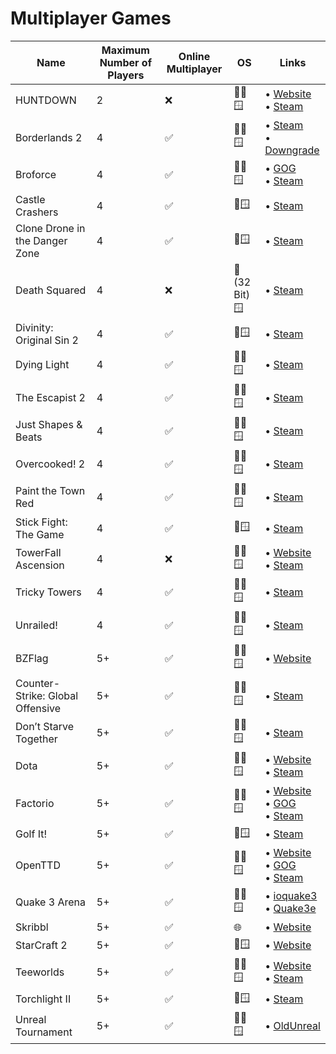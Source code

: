# Multiplayer Games

| Name                             | Maximum Number of Players | Online Multiplayer | OS            | Links                                                                                                                                                       |
| -------------------------------- | ------------------------- | ------------------ | ------------- | ----------------------------------------------------------------------------------------------------------------------------------------------------------- |
| HUNTDOWN                         | 2                         | ❌                 | 🍏🐧🪟         | • [Website](https://huntdown.com) <br/> • [Steam](https://store.steampowered.com/app/598550/HUNTDOWN/)                                                      |
| Borderlands 2                    | 4                         | ✅                 | 🍏🐧🪟         | • [Steam](https://store.steampowered.com/agecheck/app/49520/) <br/> • [Downgrade](https://steamcommunity.com/sharedfiles/filedetails/?id=2014284368)        |
| Broforce                         | 4                         | ✅                 | 🍏🐧🪟         | • [GOG](https://www.gog.com/game/broforce) <br/> • [Steam](https://store.steampowered.com/app/274190/Broforce/)                                             |
| Castle Crashers                  | 4                         | ✅                 | 🍏🪟           | • [Steam](https://store.steampowered.com/app/204360/Castle_Crashers/)                                                                                       |
| Clone Drone in the Danger Zone   | 4                         | ✅                 | 🍏🪟           | • [Steam](https://store.steampowered.com/app/597170/Clone_Drone_in_the_Danger_Zone/)                                                                        |
| Death Squared                    | 4                         | ❌                 | 🍏 (32 Bit) 🪟 | • [Steam](https://store.steampowered.com/app/471810/Death_Squared/)                                                                                         |
| Divinity: Original Sin 2         | 4                         | ✅                 | 🍏🪟           | • [Steam](https://store.steampowered.com/app/435150/Divinity_Original_Sin_2__Definitive_Edition/)                                                           |
| Dying Light                      | 4                         | ✅                 | 🍏🐧🪟         | • [Steam](https://store.steampowered.com/app/239140/Dying_Light_Enhanced_Edition/)                                                                          |
| The Escapist 2                   | 4                         | ✅                 | 🍏🐧🪟         | • [Steam](https://store.steampowered.com/app/641990/The_Escapists_2/)                                                                                       |
| Just Shapes & Beats              | 4                         | ✅                 | 🍏🐧🪟         | • [Steam](https://store.steampowered.com/app/531510/Just_Shapes__Beats/)                                                                                    |
| Overcooked! 2                    | 4                         | ✅                 | 🍏🐧🪟         | • [Steam](https://store.steampowered.com/app/728880/Overcooked_2/)                                                                                          |
| Paint the Town Red               | 4                         | ✅                 | 🍏🐧🪟         | • [Steam](https://store.steampowered.com/app/337320/Paint_the_Town_Red/)                                                                                    |
| Stick Fight: The Game            | 4                         | ✅                 | 🍏🪟           | • [Steam](https://store.steampowered.com/app/674940/)                                                                                                       |
| TowerFall Ascension              | 4                         | ❌                 | 🍏🐧🪟         | • [Website](http://www.towerfall-game.com) <br/> • [Steam](https://store.steampowered.com/app/251470/TowerFall_Ascension/)                                  |
| Tricky Towers                    | 4                         | ✅                 | 🍏🐧🪟         | • [Steam](https://store.steampowered.com/app/437920/)                                                                                                       |
| Unrailed!                        | 4                         | ✅                 | 🍏🐧🪟         | • [Steam](https://store.steampowered.com/app/1016920/Unrailed/)                                                                                             |
| BZFlag                           | 5+                        | ✅                 | 🍏🐧🪟         | • [Website](https://www.bzflag.org)                                                                                                                         |
| Counter-Strike: Global Offensive | 5+                        | ✅                 | 🍏🐧🪟         | • [Steam](https://store.steampowered.com/app/730)                                                                                                           |
| Don’t Starve Together            | 5+                        | ✅                 | 🍏🐧🪟         | • [Steam](https://store.steampowered.com/app/322330/Dont_Starve_Together/)                                                                                  |
| Dota                             | 5+                        | ✅                 | 🍏🐧🪟         | • [Website](https://www.dota2.com) <br/> • [Steam](https://store.steampowered.com/app/570/Dota_2/)                                                          |
| Factorio                         | 5+                        | ✅                 | 🍏🐧🪟         | • [Website](https://www.factorio.com) <br/> • [GOG](https://www.gog.com/game/factorio) <br/> • [Steam](https://store.steampowered.com/app/427520/Factorio/) |
| Golf It!                         | 5+                        | ✅                 | 🍏🪟           | • [Steam](https://store.steampowered.com/app/571740/Golf_It/)                                                                                               |
| OpenTTD                          | 5+                        | ✅                 | 🍏🐧🪟         | • [Website](https://www.openttd.org/) <br/>• [GOG](https://www.gog.com/game/openttd) <br/> • [Steam](https://store.steampowered.com/app/1536610/OpenTTD/)   |
| Quake 3 Arena                    | 5+                        | ✅                 | 🍏🐧🪟         | • [ioquake3](https://github.com/ioquake/ioq3) <br/> • [Quake3e](https://github.com/ec-/Quake3e)                                                             |
| Skribbl                          | 5+                        | ✅                 | 🌐            | • [Website](https://skribbl.io)                                                                                                                             |
| StarCraft 2                      | 5+                        | ✅                 | 🍏🪟           | • [Website](https://starcraft2.com)                                                                                                                         |
| Teeworlds                        | 5+                        | ✅                 | 🍏🐧🪟         | • [Website](https://www.teeworlds.com) <br/> • [Steam](https://store.steampowered.com/app/380840/Teeworlds/)                                                |
| Torchlight II                    | 5+                        | ✅                 | 🍏🪟           | • [Steam](https://store.steampowered.com/app/200710/Torchlight_II/)                                                                                         |
| Unreal Tournament                | 5+                        | ✅                 | 🍏🐧🪟         | • [OldUnreal](https://github.com/OldUnreal/UnrealTournamentPatches)                                                                                         |
